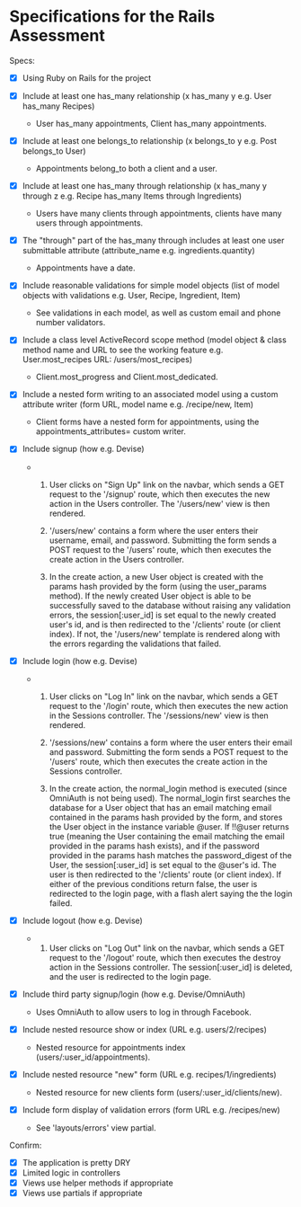 # Specifications for the Rails Assessment

Specs:
- [x] Using Ruby on Rails for the project
- [x] Include at least one has_many relationship (x has_many y e.g. User has_many Recipes)
  - User has_many appointments, Client has_many appointments.

- [x] Include at least one belongs_to relationship (x belongs_to y e.g. Post belongs_to User)
  - Appointments belong_to both a client and a user.

- [x] Include at least one has_many through relationship (x has_many y through z e.g. Recipe has_many Items through Ingredients)
  - Users have many clients through appointments, clients have many users through appointments.

- [x] The "through" part of the has_many through includes at least one user submittable attribute (attribute_name e.g. ingredients.quantity)
  - Appointments have a date.

- [x] Include reasonable validations for simple model objects (list of model objects with validations e.g. User, Recipe, Ingredient, Item)
  - See validations in each model, as well as custom email and phone number validators.

- [x] Include a class level ActiveRecord scope method (model object & class method name and URL to see the working feature e.g. User.most_recipes URL: /users/most_recipes)
  - Client.most_progress and Client.most_dedicated.

- [x] Include a nested form writing to an associated model using a custom attribute writer (form URL, model name e.g. /recipe/new, Item)
  - Client forms have a nested form for appointments, using the appointments_attributes= custom writer.

- [x] Include signup (how e.g. Devise)
  - 1. User clicks on "Sign Up" link on the navbar, which sends a GET request to the '/signup' route, which then
       executes the new action in the Users controller. The '/users/new' view is then rendered.

    2. '/users/new' contains a form where the user enters their username, email, and password. Submitting the form
        sends a POST request to the '/users' route, which then executes the create action in the Users
        controller.

    3. In the create action, a new User object is created with the params hash provided by the form (using the
       user_params method). If the newly created User object is able to be successfully saved to the database
       without raising any validation errors, the session[:user_id] is set equal to the newly created user's id, and is then redirected to the '/clients' route (or client index). If not, the '/users/new' template is rendered along with the errors regarding the validations that failed.

- [x] Include login (how e.g. Devise)
  - 1. User clicks on "Log In" link on the navbar, which sends a GET request to the '/login' route, which then
       executes the new action in the Sessions controller. The '/sessions/new' view is then rendered.

    2. '/sessions/new' contains a form where the user enters their email and password. Submitting the form sends
        a POST request to the '/users' route, which then executes the create action in the Sessions controller.

    3. In the create action, the normal_login method is executed (since OmniAuth is not being used). The
       normal_login first searches the database for a User object that has an email matching email contained in
       the params hash provided by the form, and stores the User object in the instance variable @user. If !!@user
       returns true (meaning the User containing the email matching the email provided in the params hash exists),
       and if the password provided in the params hash matches the password_digest of the User, the session[:user_id] is set equal to the @user's id. The user is then redirected to the '/clients' route (or
       client index). If either of the previous conditions return false, the user is redirected to the login page,
       with a flash alert saying the the login failed.

- [x] Include logout (how e.g. Devise)
  - 1. User clicks on "Log Out" link on the navbar, which sends a GET request to the '/logout' route, which then
       executes the destroy action in the Sessions controller. The session[:user_id] is deleted, and the user is redirected to the login page.

- [x] Include third party signup/login (how e.g. Devise/OmniAuth)
  - Uses OmniAuth to allow users to log in through Facebook.

- [x] Include nested resource show or index (URL e.g. users/2/recipes)
  - Nested resource for appointments index (users/:user_id/appointments).

- [x] Include nested resource "new" form (URL e.g. recipes/1/ingredients)
  - Nested resource for new clients form (users/:user_id/clients/new).

- [x] Include form display of validation errors (form URL e.g. /recipes/new)
  - See 'layouts/errors' view partial.

Confirm:
- [x] The application is pretty DRY
- [x] Limited logic in controllers
- [x] Views use helper methods if appropriate
- [x] Views use partials if appropriate
